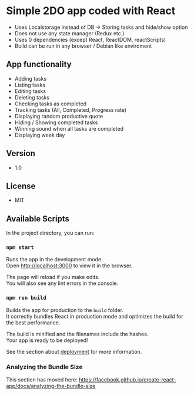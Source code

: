 # Simple 2DO app coded with React

- Uses Localstorage instead of DB -> Storing tasks and hide/show option
- Does not use any state manager (Redux etc.)
- Uses 0 dependencies (except React, ReactDOM, reactScripts)
- Build can be run in any browser / Debian like enviroment

## App functionality

- Adding tasks
- Listing tasks
- Editing tasks
- Deleting tasks
- Checking tasks as completed
- Tracking tasks (All, Completed, Progress rate)
- Displaying random productive quote
- Hiding / Showing completed tasks
- Winning sound when all tasks are completed
- Displaying week day

## Version

- 1.0

## License

- MIT

## Available Scripts

In the project directory, you can run:

### `npm start`

Runs the app in the development mode.<br>
Open [http://localhost:3000](http://localhost:3000) to view it in the browser.

The page will reload if you make edits.<br>
You will also see any lint errors in the console.

### `npm run build`

Builds the app for production to the `build` folder.<br>
It correctly bundles React in production mode and optimizes the build for the best performance.

The build is minified and the filenames include the hashes.<br>
Your app is ready to be deployed!

See the section about [deployment](https://facebook.github.io/create-react-app/docs/deployment) for more information.

### Analyzing the Bundle Size

This section has moved here: https://facebook.github.io/create-react-app/docs/analyzing-the-bundle-size
